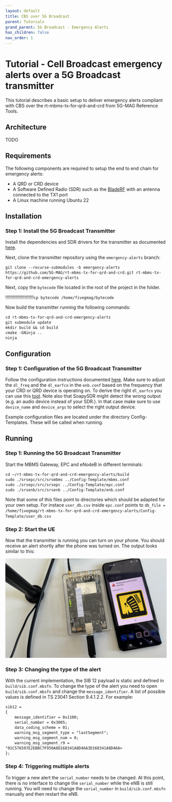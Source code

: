 ```yaml
---
layout: default
title: CBS over 5G Broadcast
parent: Tutorials
grand_parent: 5G Broadcast - Emergency Alerts
has_children: false
nav_order: 1
---
```


# Tutorial - Cell Broadcast emergency alerts over a 5G Broadcast transmitter

This tutorial describes a basic setup to deliver emergency alerts compliant with CBS over the rt-mbms-tx-for-qrd-and-crd from 5G-MAG Reference Tools.

## Architecture

TODO

## Requirements

The following components are required to setup the end to end chain for emergency alerts:

* A QRD or CRD device
* A Software Defined Radio (SDR) such as the [BladeRF](https://www.nuand.com/bladerf-2-0-micro/) with an antenna
  connected to the TX1 port
* A Linux machine running Ubuntu 22

## Installation

### Step 1: Install the 5G Broadcast Transmitter

Install the dependencies and SDR drivers for the transmitter as documented [here](https://github.com/5G-MAG/rt-mbms-tx-for-qrd-and-crd).

Next, clone the transmitter repository using the `emergency-alerts` branch:

```
git clone --recurse-submodules -b emergency-alerts https://github.com/5G-MAG/rt-mbms-tx-for-qrd-and-crd.git rt-mbms-tx-for-qrd-and-crd-emergency-alerts
```

Next, copy the `bytecode` file located in the root of the project in the folder.

!!!!!!!!!!!!!!!!!!!!!!`cp bytecode /home/fivegmag/bytecode`

Now build the transmitter running the following commands:

```
cd rt-mbms-tx-for-qrd-and-crd-emergency-alerts
git submodule update
mkdir build && cd build
cmake -GNinja ..
ninja
```

## Configuration

### Step 1: Configuration of the 5G Broadcast Transmitter

Follow the configuration instructions documented [here](https://github.com/5G-MAG/rt-mbms-tx-for-qrd-and-crd?tab=readme-ov-file#configuration-after-installation).
Make sure to adjust the `dl_freq` and the `dl_earfcn` in the `enb.conf` based on the frequency that your CRD or QRD device is operating on. To derive the right `dl_earfcn` you can use
this [tool](https://5g-tools.com/4g-lte-earfcn-calculator/). Note also that SoapySDR might detect the wrong output (e.g. an audio device instead of your SDR.). In that case make sure to use `device_name` and `device_args` to select the right output device.

Example configuration files are located under the directory Config-Templates. These will be called when running.

## Running

### Step 1: Running the 5G Broadcast Transmitter

Start the MBMS Gateway, EPC and eNodeB in different terminals:
```
cd ~/rt-mbms-tx-for-qrd-and-crd-emergency-alerts/build 
sudo ./srsepc/src/srsmbms ../Config-Template/mbms.conf
sudo ./srsepc/src/srsepc ../Config-Template/epc.conf
sudo ./srsenb/src/srsenb ../Config-Template/enb.conf
```

Note that some of this files point to directories which should be adapted for your own setup. For instace `user_db.csv` inside `epc.conf` points to `db_file = /home/fivegmag/rt-mbms-tx-for-qrd-and-crd-emergency-alerts/Config-Template/user_db.csv`

### Step 2: Start the UE

Now that the transmitter is running you can turn on your phone. You should receive an alert shortly after the phone was
turned on. The output looks similar to this:

![App Playback](../../../assets/images/emergency-alerts/emergency-alert.jpg)

### Step 3: Changing the type of the alert

With the current implementation, the SIB 12 payload is static and defined in `build/sib.conf.mbsfn`. To change the type
of the alert you need to open `build/sib.conf.mbsfn` and change the `message_identifier`. A list of possible values is
defined in TS 23041 Section 9.4.1.2.2. For example:

````
sib12 =
{
    message_identifier = 0x1100;
    serial_number = 0x3005;
    data_coding_scheme = 01;
    warning_msg_segment_type = "lastSegment";
    warning_msg_segment_num = 0;
    warning_msg_segment_r9 = "01C576597E2EBBC7F950A8D168341A8D46A3D168341A8D46A>
};
````

### Step 4: Triggering multiple alerts

To trigger a new alert the `serial_number` needs to be changed. At this point, there is no interface to change
the `serial_number` while the eNB is still running. You will need to change the `serial_number`
in `build/sib.conf.mbsfn` manually and then restart the eNB.
